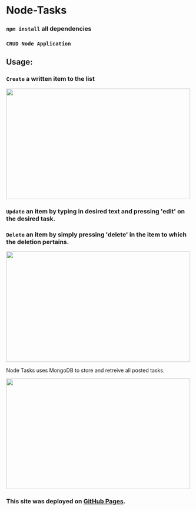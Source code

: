 # Node-Tasks

### `npm install` all dependencies

### `CRUD Node Application`

## Usage:

### `Create` a written item to the list

 <img src="https://user-images.githubusercontent.com/38336934/78832232-1f035480-79a8-11ea-876f-8147d2cb7a3c.png" width="500" height="300">

### `Update` an item by typing in desired text and pressing 'edit' on the desired task.

### `Delete` an item by simply pressing 'delete' in the item to which the deletion pertains.

 <img src="https://user-images.githubusercontent.com/38336934/78832352-55d96a80-79a8-11ea-9848-2e0cb67afa74.png" width="500" height="300">

Node Tasks uses MongoDB to store and retreive all posted tasks.

 <img src="https://user-images.githubusercontent.com/38336934/78851317-bb445000-79d6-11ea-8d2a-b420aad4e5a7.png" width="500" height="300">

### This site was deployed on [GitHub Pages](https://radiant-tundra-53928.herokuapp.com/).

